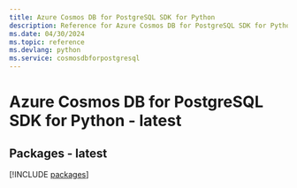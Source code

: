 ```yaml
---
title: Azure Cosmos DB for PostgreSQL SDK for Python
description: Reference for Azure Cosmos DB for PostgreSQL SDK for Python
ms.date: 04/30/2024
ms.topic: reference
ms.devlang: python
ms.service: cosmosdbforpostgresql
---
```

# Azure Cosmos DB for PostgreSQL SDK for Python - latest
## Packages - latest
[!INCLUDE [packages](cosmos-db-for-postgresql-index.md)]